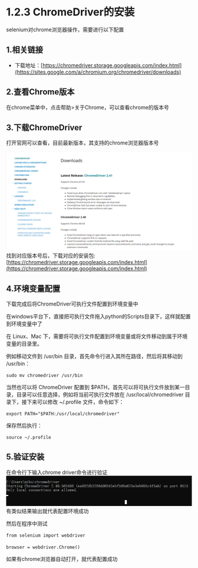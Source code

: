 # 1.2.3 ChromeDriver的安装

selenium对chrome浏览器操作，需要进行以下配置

## 1.相关链接

* 下载地址：[https://chromedriver.storage.googleapis.com/index.html](https://sites.google.com/a/chromium.org/chromedriver/downloads)

## 2.查看Chrome版本

在chrome菜单中，点击帮助&gt;关于Chrome，可以查看chrome的版本号

## 3.下载ChromeDriver

打开官网可以查看，目前最新版本，其支持的chrome浏览器版本号

![](../../.gitbook/assets/1.2.3-1.png)找到对应版本号后，下载对应的安装包:[https://chromedriver.storage.googleapis.com/index.html](https://chromedriver.storage.googleapis.com/index.html)

## 4.环境变量配置

下载完成后将ChromeDriver可执行文件配置到环境变量中

在windows平台下，直接把可执行文件拖入python的Scripts目录下，这样就配置到环境变量中了

在 Linux、Mac 下，需要将可执行文件配置到环境变量或将文件移动到属于环境变量的目录里。

例如移动文件到 /usr/bin 目录，首先命令行进入其所在路径，然后将其移动到 /usr/bin：

```text
sudo mv chromedriver /usr/bin
```

当然也可以将 ChromeDriver 配置到 $PATH，首先可以将可执行文件放到某一目录，目录可以任意选择，例如将当前可执行文件放在 /usr/local/chromedriver 目录下，接下来可以修改 ~/.profile 文件，命令如下：

```text
export PATH="$PATH:/usr/local/chromedriver"
```

保存然后执行：

```text
source ~/.profile
```

## 5.验证安装

在命令行下输入chrome driver命令进行验证![](../../.gitbook/assets/2.1.3-2.png)有类似结果输出就代表配置环境成功

然后在程序中测试

```text
from selenium import webdriver

browser = webdriver.Chrome()
```

如果有chrome浏览器自动打开，就代表配置成功

